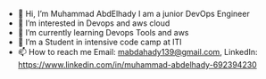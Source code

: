 - 👋 Hi, I’m Muhammad AbdElhady I am a junior DevOps Engineer
- 👀 I’m interested in Devops and aws cloud
- 🌱 I’m currently learning Devops Tools and aws
- 💞️ I’m a Student in intensive code camp at ITI
- 📫 How to reach me Email: mabdahady139@gmail.com, LinkedIn: https://www.linkedin.com/in/muhammad-abdelhady-692394230

<!---
Mohamed1380/Mohamed1380 is a ✨ special ✨ repository because its `README.md` (this file) appears on your GitHub profile.
You can click the Preview link to take a look at your changes.
--->
